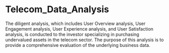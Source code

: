 # Telecom_Data_Analysis
The diligent analysis, which includes User Overview analysis, User Engagement analysis, User Experience analysis, and User Satisfaction analysis, is conducted to the investor specializing in purchasing undervalued assets in the telecom sector. The purpose of this analysis is to provide a comprehensive evaluation of the underlying business data. 
